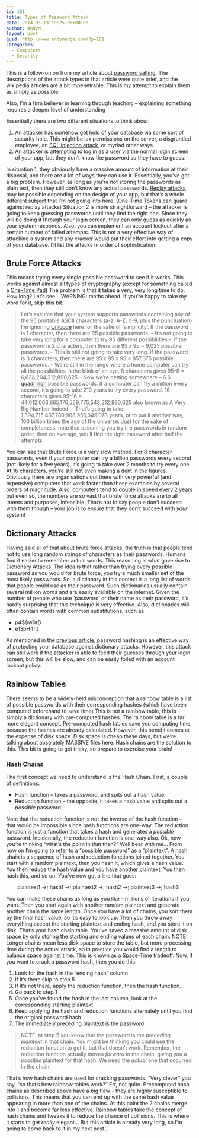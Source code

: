 ```yaml
---
id: 181
title: Types of Password Attack
date: 2014-03-13T19:25:05+00:00
author: AndyM
layout: post
guid: http://www.andymadge.com/?p=181
categories:
  - Computers
  - Security
---
```

This is a follow-on on from my article about [password salting](http://www.andymadge.com/2009/08/password-salting-techniques/). The descriptions of the attack types in that article were quite brief, and the wikipedia articles are a bit impenetrable. This is my attempt to explain them as simply as possible.

Also, I&#8217;m a firm believer in learning through teaching &#8211; explaining something requires a deeper level of understanding

Essentially there are two different situations to think about:

  1. An attacker has somehow got hold of your database via some sort of security hole. This might be lax permissions on the server, a disgruntled employee, an [SQL injection attack](http://en.wikipedia.org/wiki/SQL_injection), or myriad other ways.
  2. An attacker is attempting to log in as a user via the normal login screen of your app, but they don&#8217;t know the password so they have to guess.

In situation 1, they obviously have a massive amount of information at their disposal, and there are a lot of ways they can use it. Essentially, you&#8217;ve got a big problem. However, as long as you&#8217;re not storing the passwords as plain text, then they still don&#8217;t know any actual passwords. [Replay attacks](http://en.wikipedia.org/wiki/Replay_attack) may be possible depending on the design of your app, but that&#8217;s a whole different subject that I&#8217;m not going into here. (One-Time Tokens can guard against replay attacks) Situation 2 is more straightforward &#8211; the attacker is going to keep guessing passwords until they find the right one. Since they will be doing it through your login screen, they can only guess as quickly as your system responds. Also, you can implement an account lockout after a certain number of failed attempts. This is not a very effective way of attacking a system and any cracker would put their effort into getting a copy of your database. I&#8217;ll list the attacks in order of sophistication:

## Brute Force Attacks

This means trying every single possible password to see if it works. This works against almost all types of cryptography (except for something called a [One-Time Pad](http://en.wikipedia.org/wiki/One-time_pad)) The problem is that it takes a very, very long time to do. How long? Let&#8217;s see&#8230; WARNING: maths ahead. If you&#8217;re happy to take my word for it, skip this bit.

> Let&#8217;s assume that your system supports passwords containing any of the 95 printable ASCII characters (a-z, A-Z, 0-9, plus the punctuation) I&#8217;m ignoring [Unicode](http://en.wikipedia.org/wiki/Unicode) here for the sake of &#8216;simplicity&#8217;. If the password is 1 character, then there are 95 possible passwords. &#8211; It&#8217;s not going to take very long for a computer to try 95 different possibilities<img src="http://www.andymadge.com/blog/wp-includes/images/smilies/simple-smile.png" alt=":-)" class="wp-smiley" style="height: 1em; max-height: 1em;" /> If the password is 2 characters, then there are 95 x 95 = 9,025 possible passwords. &#8211; This is still not going to take very long. If the password is 3 characters, then there are 95 x 95 x 95 = 857,375 possible passwords. &#8211; We&#8217;re still in the range where a home computer can try all the possibilities in the blink of an eye. 8 characters gives 95^8 = 6,634,204,312,890,625 &#8211; Now we&#8217;re getting somewhere &#8211; 6.6 [quadrillion](http://en.wikipedia.org/wiki/Quadrillion "Quadrillion") possible passwords. If a computer can try a million every second, it&#8217;s going to take 210 years to try every password. 16 characters gives 95^16 = 44,012,666,865,176,569,775,543,212,890,625 also known as A Very Big Number Indeed. &#8211; That&#8217;s going to take 1,394,715,437,780,908,956,349,073 years, or to put it another way, 100 billion times the age of the universe. Just for the sake of completeness, note that assuming you try the passwords in random order, then on average, you&#8217;ll find the right password after half the attempts.

You can see that Brute Force is a very slow method. For 8 character passwords, even if your computer can try a billion passwords every second (not likely for a few years), it&#8217;s going to take over 2 months to try every one. At 16 characters, you&#8217;re still not even making a dent in the figures. Obviously there are organisations out there with very powerful (and expensive) computers that work faster than these examples by several orders of magnitude. Also, computers tend to [double in speed every 2 years](http://en.wikipedia.org/wiki/Moore's_law) but even so, the numbers are so vast that brute force attacks are to all intents and purposes, infeasible. That&#8217;s not to say people don&#8217;t succeed with them though &#8211; your job is to ensure that they don&#8217;t succeed with _your_ system!

## **Dictionary Attacks**

Having said all of that about brute force attacks, the truth is that people tend not to use long random strings of characters as their passwords. Humans find it easier to remember actual words. This reasoning is what gave rise to Dictionary Attacks. The idea is that rather than trying every possible password as you would for brute force, you try a much smaller set of the most likely passwords. So, a dictionary in this context is a long list of words that people could use as their password. Such dictionaries usually contain several million words and are easily available on the internet. Given the number of people who use &#8216;password&#8217; or their name as their password, it&#8217;s hardly surprising that this technique is very effective. Also, dictionaries will often contain words with common substitutions, such as

  * p4$$w0rD
  * e13pH4nt

As mentioned in the [previous article](http://www.andymadge.com/2009/08/password-salting-techniques/), password hashing is an effective way of protecting your database against dictionary attacks. However, this attack can still work if the attacker is able to feed their guesses through your login screen, but this will be slow, and can be easily foiled with an account lockout policy.

## Rainbow Tables

There seems to be a widely-held misconception that a rainbow table is a list of possible passwords with their corresponding hashes (which have been computed beforehand to save time) This is not a rainbow table, this is simply a dictionary with pre-computed hashes. The rainbow table is a far more elegant concept. Pre-computed hash tables save you computing time because the hashes are already calculated. However, this benefit comes at the expense of disk space. Disk space is cheap these days, but we&#8217;re talking about absolutely MASSIVE files here. Hash chains are the solution to this. This bit is going to get tricky, so prepare to exercise your brain!

### Hash Chains

The first concept we need to understand is the Hash Chain. First, a couple of definitions:

  * Hash function &#8211; takes a password, and spits out a hash value.
  * Reduction function &#8211; the opposite, it takes a hash value and spits out a _possible_ password.

Note that the reduction function is not the inverse of the hash function &#8211; that would be impossible since hash functions are one-way. The reduction function is just a function that takes a hash and generates a _possible_ password. Incidentally, the reduction function is one-way also. Ok, now you&#8217;re thinking &#8220;what&#8217;s the point in that then?&#8221; Well bear with me&#8230; From now on I&#8217;m going to refer to a &#8220;possible password&#8221; as a &#8220;plaintext&#8221;. A hash chain is a sequence of hash and reduction functions joined together. You start with a random plaintext, then you hash it, which gives a hash value. You then reduce the hash value and you have another plaintext. You then hash this, and so on. You&#8217;ve now got a line that goes:

<p style="padding-left: 30px;">
  plaintext1 ->; hash1 ->; plaintext2 ->; hash2 ->; plaintext3 ->; hash3
</p>

You can make these chains as long as you like &#8211; millions of iterations if you want. Then you start again with another random plaintext and generate another chain the same length. Once you have a lot of chains, you sort them by the final hash value, so it&#8217;s easy to look up. Then you throw away everything except the starting plaintext and ending hash, and you store it on disk. That&#8217;s your hash chain table. You&#8217;ve saved a massive amount of disk space by only storing the starting and ending values of each chain. NOTE: Longer chains mean less disk space to store the table, but more processing time during the actual attack, so in practice you would find a length to balance space against time. This is known as a [Space-Time tradeoff](http://en.wikipedia.org/wiki/Space-time_tradeoff). Now, if you want to crack a password hash, then you do this:

  1. Look for the hash in the &#8220;ending hash&#8221; column.
  2. If it&#8217;s there skip to step 5
  3. If it&#8217;s not there, apply the reduction function, then the hash function.
  4. Go back to step 1
  5. Once you&#8217;ve found the hash in the last column, look at the corresponding starting plaintext
  6. Keep applying the hash and reduction functions alternately until you find the original password hash.
  7. The immediately preceding plaintext is the password.

> NOTE: at step 5 you know that the password is the _preceding plaintext_ in that chain. You might be thinking you could use the reduction function to get it, but that doesn&#8217;t work. Remember, the reduction function actually moves _forward_ in the chain, giving you a _possible_ plaintext for that hash. We need the _actual_ one that occurred in the chain.

That&#8217;s how hash chains are used for cracking passwords. &#8220;Very clever&#8221; you say, &#8220;so that&#8217;s how rainbow tables work?&#8221; Err, not quite. Precomputed hash chains as described above have a big flaw &#8211; they are highly susceptible to collisions. This means that you can end up with the same hash value appearing in more than one of the chains. At this point the 2 chains merge into 1 and become far less effective. Rainbow tables take the concept of hash chains and tweaks it to reduce the chance of collisions. This is where it starts to get _really_ elegant&#8230; But this article is already very long, so I&#8217;m going to come back to it in my next post&#8230;